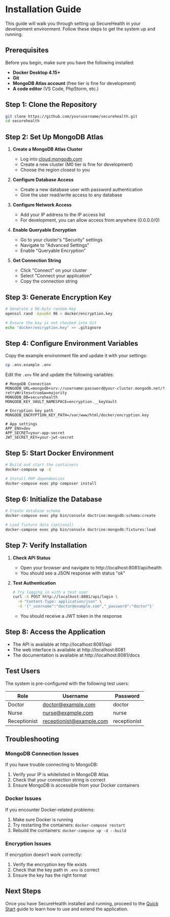 # Installation Guide

This guide will walk you through setting up SecureHealth in your development environment. Follow these steps to get the system up and running.

## Prerequisites

Before you begin, make sure you have the following installed:

- **Docker Desktop 4.15+**
- **Git**
- **MongoDB Atlas account** (free tier is fine for development)
- **A code editor** (VS Code, PhpStorm, etc.)

## Step 1: Clone the Repository

```bash
git clone https://github.com/yourusername/securehealth.git
cd securehealth
```

## Step 2: Set Up MongoDB Atlas

1. **Create a MongoDB Atlas Cluster**
   - Log into [cloud.mongodb.com](https://cloud.mongodb.com)
   - Create a new cluster (M0 tier is fine for development)
   - Choose the region closest to you

2. **Configure Database Access**
   - Create a new database user with password authentication
   - Give the user read/write access to any database

3. **Configure Network Access**
   - Add your IP address to the IP access list
   - For development, you can allow access from anywhere (0.0.0.0/0)

4. **Enable Queryable Encryption**
   - Go to your cluster's "Security" settings
   - Navigate to "Advanced Settings"
   - Enable "Queryable Encryption"

5. **Get Connection String**
   - Click "Connect" on your cluster
   - Select "Connect your application"
   - Copy the connection string

## Step 3: Generate Encryption Key

```bash
# Generate a 96-byte random key
openssl rand -base64 96 > docker/encryption.key

# Ensure the key is not checked into Git
echo "docker/encryption.key" >> .gitignore
```

## Step 4: Configure Environment Variables

Copy the example environment file and update it with your settings:

```bash
cp .env.example .env
```

Edit the `.env` file and update the following variables:

```
# MongoDB Connection
MONGODB_URL=mongodb+srv://username:password@your-cluster.mongodb.net/?retryWrites=true&w=majority
MONGODB_DB=securehealth
MONGODB_KEY_VAULT_NAMESPACE=encryption.__keyVault

# Encryption key path
MONGODB_ENCRYPTION_KEY_PATH=/var/www/html/docker/encryption.key

# App settings
APP_ENV=dev
APP_SECRET=your-app-secret
JWT_SECRET_KEY=your-jwt-secret
```

## Step 5: Start Docker Environment

```bash
# Build and start the containers
docker-compose up -d

# Install PHP dependencies
docker-compose exec php composer install
```

## Step 6: Initialize the Database

```bash
# Create database schema
docker-compose exec php bin/console doctrine:mongodb:schema:create

# Load fixture data (optional)
docker-compose exec php bin/console doctrine:mongodb:fixtures:load
```

## Step 7: Verify Installation

1. **Check API Status**
   - Open your browser and navigate to http://localhost:8081/api/health
   - You should see a JSON response with status "ok"

2. **Test Authentication**
   ```bash
   # Try logging in with a test user
   curl -X POST http://localhost:8081/api/login \
     -H "Content-Type: application/json" \
     -d '{"_username":"doctor@example.com","_password":"doctor"}'
   ```
   - You should receive a JWT token in the response

## Step 8: Access the Application

- The API is available at http://localhost:8081/api
- The web interface is available at http://localhost:8081
- The documentation is available at http://localhost:8081/docs

## Test Users

The system is pre-configured with the following test users:

| Role | Username | Password |
|------|----------|----------|
| Doctor | doctor@example.com | doctor |
| Nurse | nurse@example.com | nurse |
| Receptionist | receptionist@example.com | receptionist |

## Troubleshooting

### MongoDB Connection Issues

If you have trouble connecting to MongoDB:

1. Verify your IP is whitelisted in MongoDB Atlas
2. Check that your connection string is correct
3. Ensure MongoDB is accessible from your Docker containers

### Docker Issues

If you encounter Docker-related problems:

1. Make sure Docker is running
2. Try restarting the containers: `docker-compose restart`
3. Rebuild the containers: `docker-compose up -d --build`

### Encryption Issues

If encryption doesn't work correctly:

1. Verify the encryption key file exists
2. Check that the key path in `.env` is correct
3. Ensure the key has the right format

## Next Steps

Once you have SecureHealth installed and running, proceed to the [Quick Start](quick-start) guide to learn how to use and extend the application.